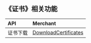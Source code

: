 ## 《证书》相关功能

|API         |Merchant         |
|:-----------|:----------------|
|证书下载|[DownloadCertificates](https://github.com/pyihe/wechat-sdk/blob/v3/v3/service/other/certificate.go#L25)||